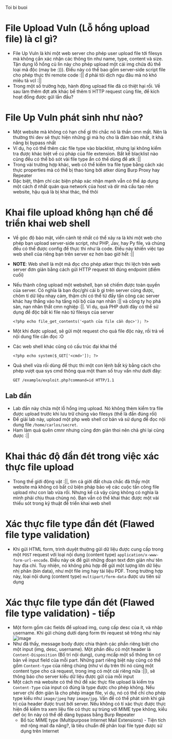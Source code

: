Toi bi buoi
# File Upload Vuln (Lỗ hổng upload file) là cl gì?
- File Up Vuln là khi một web server cho phép user upload file tới filesys mà không cần xác nhận các thông tin như name, type, content và size. Tận dụng lỗ hổng củ lìn này cho phép upload một cái img chứa đủ thể loại mã độc (may be :))). Điều này có thể bao gồm server-side script file cho phép thực thi remote code :|| đ phải tôi dịch ngu đâu mà nó khó miêu tả vcl :||
- Trong một số trường hợp, hành động upload file đã có thiệt hại rồi. Về sau làm thêm đợt atk khác  bế thêm tí HTTP request cùng file, để kích hoạt đồng được gửi lần đầu?

# File Up Vuln phát sinh như nào?
- Một website mà không có hạn chế gì thì chắc nó là thần cmn mất. Nên là thường thì dev sẽ thực hiện những gì mà họ cho là đảm bảo nhất, ít khả năng bị bypass nhất
- Ví dụ, họ có thể thêm các file type vào blacklist, nhưng lại không kiểm tra được khác biệt về cú pháp của file extension. Bất kể blacklist nào cũng đều có thể bỏ sót vài file type ẩn có thể dùng để atk :||
- Trong vài trường hợp khác, web có thể kiểm tra file type bằng cách xác thực properties mà có thể bị thao túng bởi atker dùng Burp Proxy hay Repeater
- Đặc biệt, thậm chí các biện pháp xác nhận mạnh vẫn có thể áp dụng một cách đ nhất quán qua network của host và dir mà cấu tạo nên website, hậu quả là bị khai thác, thế thôi

# Khai file upload không hạn chế để triển khai web shell
- Về góc độ bảo mật, viển cảnh tệ nhất có thể xảy ra là khi một web cho phép bạn upload server-side script, như PHP, Jav, hay Py file, và chúng đều có thể được config để thực thi như là code. Điều này khiến việc tạo web shell của riêng bạn trên server ez hơn bao giờ hết :||
- **NOTE**: Web shell là một mã đọc cho phép atker thực thi lệch trên web server đơn giản bằng cách gửi HTTP request tới đúng endpoint (điểm cuối)
- Nếu thành công upload một webshell, bạn sẽ chiếm được toàn quyền của server. Có nghĩa là bạn đọc/ghi cái b gì trên server cũng được, chôm tí dữ liệu nhạy cảm, thậm chí có thể từ đấy tấn công các server khác hay thẳng vào hạ tầng nội bộ của nạn nhân :|| và công ty họ phá sản, nạn nhân thất cmn nghiệp :||. Ví dụ, quả PHP dưới đây có thể sử dụng để độc bất kì file nào từ filesys của server

      <?php echo file_get_contents('<path của file cần đọc>'); ?>

- Một khi được upload, sẽ gửi một request cho quả file độc này, rồi trả về nội dung file cần đọc :O
- Các web shell khác cũng có cấu trúc đại khai thế

      <?php echo system($_GET['<cmd>']); ?>

- Quả shell vừa rồi dùng để thực thi một con lệnh bất kỳ bằng cách cho phép vượt qua sys cmd thông qua một tham số truy vấn như dưới đây:

      GET /example/exploit.php?command=id HTTP/1.1

## Lab đần
- Lab đần này chứa một lỗ hổng img upload. Nó không thèm kiểm tra file được upload trước khi lưu trữ chúng vào filesys (thế là đần đúng rồi)
- Để giải lab này, upload một php web shell cơ bản và sử dụng để đọc nội dung file ```/home/carlos/secret```.
- Ham làm quá quên cmnr nhưng cũng đơn giản thoi nên chả ghi lại cũng được :||

# Khai thác độ đần đét trong việc xác thực file upload
- Trong thế giới động vật :||, tìm cả giời đất chưa chắc đã thấy một website mà không có bất cứ biện pháp bảo vệ các cuộc tấn công file upload như con lab vừa rồi. Nhưng kể cả vậy cũng không có nghĩa là mình phải chịu thua chúng nó. Bạn vẫn có thể khai thác được một vài thiếu sót trong kỹ thuật để triển khai web shell

# Xác thực file type đần đét (Flawed file type validation)
- Khi gửi HTML form, trình duyệt thường gửi dữ liệu được cung cấp trong một ```POST``` request với loại nội dung (content type) ```application/x-www-form-url-encođe```. Điều này ok để gửi những đoạn text đơn giản như tên hay địa chỉ. Tuy nhiện, nó không phù hợp để gửi một lượng lớn dữ liệu nhị phân (bin data), như một file img hay tài liệu PDF. Trong trường hợp này, loại nội dung (content type) ```multipart/form-data``` được ưu tiên sử dụng

# Xác thực file type đần đét (Flawed file type validation) - tiếp
- Một form gồm các fields để upload img, cung cấp desc của ít, và nhập username. Khi gửi chúng dưới dạng form thì request sẽ trông như này ![image](https://github.com/Myozz/Web_Applications/assets/94811005/d2655a40-a7e1-403a-bc74-7e9638ddd967)
- Như đã thấy, message body được chia thành các phần riêng biệt cho một input (img, desc, username). Một phần đều có một header là ```Content-Disposition``` (Bố trí nội dung), cung mcấp một số thông tin cơ bản về input field của mỗi part. Những part riêng biệt này cũng có thể gồm ```Content-type``` của riêng chúng (như ví dụ trên thì nó cùng một content type cho cả request, trong img có một cái riêng nữa :||), sẽ thông báo cho server kiểu dữ liệu được gửi của mỗi input
- Một cách mà website có thể thử để xác thực file upload là kiểm tra ```Content-Type``` của input có đúng là type được cho phép không. Nếu server chỉ đơn giản là cho phép image file, ví dụ, nó có thể chỉ cho phép type kiểu như ```image/jpeg``` hay ```image/jpg```. Vấn đề có thể phát sinh khi giá trị của header được trust bởi server. Nếu không có tí xác thực được thực hiện để kiểm tra xem liệu file có thực sự trùng với MIME type không, kiểu def óc lìn này có thể dễ dàng bypass bằng Burp Repeater
  - Bổ túc MIME type (Multipurpose Internet Mail Extensions) - Tiện tích mở rộng mail đa năng?, là tiêu chuẩn để phân loại file type được sử dụng trên Internet
